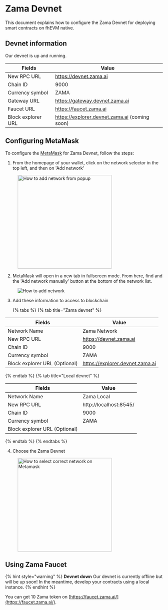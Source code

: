 # Zama Devnet

This document explains how to configure the Zama Devnet for deploying smart contracts on fhEVM native.

## Devnet information

Our devnet is up and running.

<!-- markdown-link-check-disable -->

| Fields             | Value                                         |
| ------------------ | --------------------------------------------- |
| New RPC URL        | https://devnet.zama.ai                        |
| Chain ID           | 9000                                          |
| Currency symbol    | ZAMA                                          |
| Gateway URL        | https://gateway.devnet.zama.ai                |
| Faucet URL         | https://faucet.zama.ai                        |
| Block explorer URL | https://explorer.devnet.zama.ai (coming soon) |

<!-- markdown-link-check-enable -->

## Configuring MetaMask

<!-- markdown-link-check-disable -->

To configure the [MetaMask](<(https://support.metamask.io/hc/en-us/articles/360043227612-How-to-add-a-custom-network-RPC)>) for Zama Devnet, follow the steps:

<!-- markdown-link-check-enable -->

1. From the homepage of your wallet, click on the network selector in the top left, and then on 'Add network'

<figure><img src="../.gitbook/assets/metamask_add_network.gif" alt="How to add network from popup" width="300"><figcaption>
</figcaption></figure>

2. MetaMask will open in a new tab in fullscreen mode. From here, find and the 'Add network manually' button at the bottom of the network list.
<figure><img src="../.gitbook/assets/metamask_add_network2.webp" alt="How to add network"><figcaption>
</figcaption></figure>
<!-- markdown-link-check-disable -->

3. Add these information to access to blockchain

   {% tabs %}
   {% tab title="Zama devnet" %}

| Fields                        | Value                           |
| ----------------------------- | ------------------------------- |
| Network Name                  | Zama Network                    |
| New RPC URL                   | https://devnet.zama.ai          |
| Chain ID                      | 9000                            |
| Currency symbol               | ZAMA                            |
| Block explorer URL (Optional) | https://explorer.devnet.zama.ai |

{% endtab %}
{% tab title="Local devnet" %}

| Fields                        | Value                  |
| ----------------------------- | ---------------------- |
| Network Name                  | Zama Local             |
| New RPC URL                   | http://localhost:8545/ |
| Chain ID                      | 9000                   |
| Currency symbol               | ZAMA                   |
| Block explorer URL (Optional) |                        |

{% endtab %}
{% endtabs %}

<!-- markdown-link-check-enable -->

4. Choose the Zama Devnet
<figure><img src="../.gitbook/assets/metamask_select_network.png" alt="How to select correct network on Metamask" width="300"><figcaption>
</figcaption></figure>

## Using Zama Faucet

{% hint style="warning" %}
**Devnet down** Our devnet is currently offline but will be up soon! In the meantime, develop your contracts using a local instance.
{% endhint %}

You can get 10 Zama token on [https://faucet.zama.ai/](https://faucet.zama.ai/).
